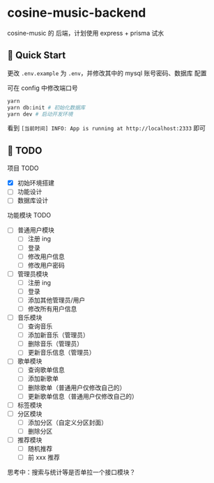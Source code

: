 # cosine-music-backend

cosine-music 的 后端，计划使用 express + prisma 试水

## 🍨 Quick Start

更改 `.env.example` 为 `.env`，并修改其中的 mysql 账号密码、数据库 配置

可在 config 中修改端口号

```bash
yarn
yarn db:init # 初始化数据库
yarn dev # 启动开发环境
```

看到 `[当前时间] INFO: App is running at http://localhost:2333` 即可

## 🍦 TODO

项目 TODO

- [x] 初始环境搭建
- [ ] 功能设计
- [ ] 数据库设计

功能模块 TODO

- [ ] 普通用户模块
  - [ ] 注册 ing
  - [ ] 登录
  - [ ] 修改用户信息
  - [ ] 修改用户密码
- [ ] 管理员模块
  - [ ] 注册 ing
  - [ ] 登录
  - [ ] 添加其他管理员/用户
  - [ ] 修改所有用户信息
- [ ] 音乐模块
  - [ ] 查询音乐
  - [ ] 添加新音乐（管理员）
  - [ ] 删除音乐（管理员）
  - [ ] 更新音乐信息（管理员）
- [ ] 歌单模块
  - [ ] 查询歌单信息
  - [ ] 添加新歌单
  - [ ] 删除歌单（普通用户仅修改自己的）
  - [ ] 更新歌单信息（普通用户仅修改自己的）
- [ ] 标签模块
- [ ] 分区模块
  - [ ] 添加分区（自定义分区封面）
  - [ ] 删除分区
- [ ] 推荐模块
  - [ ] 随机推荐
  - [ ] 前 xxx 推荐

思考中：搜索与统计等是否单拉一个接口模块？
